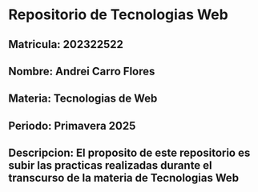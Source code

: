# Repositorio de Tecnologias Web 

## Matricula: 202322522

## Nombre: Andrei Carro Flores

## Materia: Tecnologias de Web

## Periodo: Primavera 2025

## Descripcion: El proposito de este repositorio es subir las practicas realizadas durante el transcurso de la materia de Tecnologias Web
